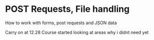 # POST Requests, File handling

How to work with forms, post requests and JSON data

Carry on at 12.28
Course started looking at areas why i didnt need yet